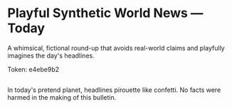 # Playful Synthetic World News — Today

A whimsical, fictional round-up that avoids real-world claims and playfully imagines the day's headlines.

Token: e4ebe9b2

## 

In today's pretend planet, headlines pirouette like confetti. No facts were harmed in the making of this bulletin.

## 



## 



## 



## 



## 

